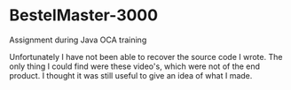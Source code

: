 # BestelMaster-3000
Assignment during Java OCA training

Unfortunately I have not been able to recover the source code I wrote. The only thing I could find were these video's, which were not of the end product. I thought it was still useful to give an idea of what I made. 
